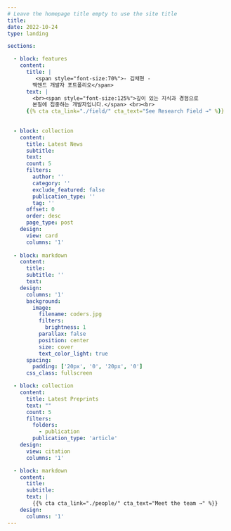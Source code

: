 ```yaml
---
# Leave the homepage title empty to use the site title
title:
date: 2022-10-24
type: landing

sections:

  - block: features
    content:
      title: |
         <span style="font-size:70%">- 김채현 -
        백엔드 개발자 포트폴리오</span>
      text: |
        <br><span style="font-size:125%">깊이 있는 지식과 경험으로 
        본질에 집중하는 개발자입니다.</span> <br><br> 
      {{% cta cta_link="./field/" cta_text="See Research Field →" %}}
    
  
  - block: collection
    content:
      title: Latest News
      subtitle:
      text:
      count: 5
      filters:
        author: ''
        category: ''
        exclude_featured: false
        publication_type: ''
        tag: ''
      offset: 0
      order: desc
      page_type: post
    design:
      view: card
      columns: '1'
  
  - block: markdown
    content:
      title:
      subtitle: ''
      text:
    design:
      columns: '1'
      background:
        image: 
          filename: coders.jpg
          filters:
            brightness: 1
          parallax: false
          position: center
          size: cover
          text_color_light: true
      spacing:
        padding: ['20px', '0', '20px', '0']
      css_class: fullscreen

  - block: collection
    content:
      title: Latest Preprints
      text: ""
      count: 5
      filters:
        folders:
          - publication
        publication_type: 'article'
    design:
      view: citation
      columns: '1'

  - block: markdown
    content:
      title:
      subtitle:
      text: |
        {{% cta cta_link="./people/" cta_text="Meet the team →" %}}
    design:
      columns: '1'
---
```

